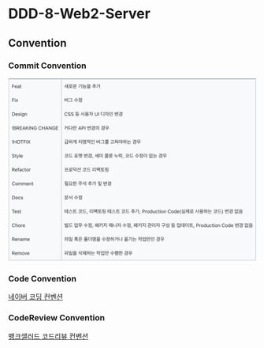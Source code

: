 # DDD-8-Web2-Server

## Convention

### Commit Convention

![](images/commit_convention.png)

### Code Convention

[네이버 코딩 컨벤션](https://naver.github.io/hackday-conventions-java/#_intellij)

### CodeReview Convention

[뱅크샐러드 코드리뷰 컨벤션](https://blog.banksalad.com/tech/banksalad-code-review-culture/)



